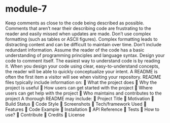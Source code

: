 # module-7


Keep comments as close to the code being described as possible. Comments that aren’t near their describing code are frustrating to the reader and easily missed when updates are made. Don’t use complex formatting (such as tables or ASCII figures). Complex formatting leads to distracting content and can be difficult to maintain over time. Don’t include redundant information. Assume the reader of the code has a basic understanding of programming principles and language syntax. Design your code to comment itself. The easiest way to understand code is by reading it. When you design your code using clear, easy-to-understand concepts, the reader will be able to quickly conceptualize your intent. A README is often the first item a visitor will see when visiting your repository. README files typically include information on:  What the project does  Why the project is useful  How users can get started with the project  Where users can get help with the project  Who maintains and contributes to the project A thorough README may include:  Project Title  Motivation  Build Status  Code Style  Screenshots  Tech/framework Used  Features  Code Example  Installation  API Reference  Tests  How to use?  Contribute  Credits  License
